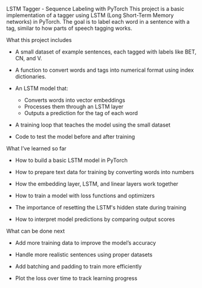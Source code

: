 LSTM Tagger - Sequence Labeling with PyTorch
This project is a basic implementation of a tagger using LSTM (Long Short-Term Memory networks) in PyTorch. The goal is to label each word in a sentence with a tag, similar to how parts of speech tagging works.

What this project includes
- A small dataset of example sentences, each tagged with labels like BET, CN, and V.
  
- A function to convert words and tags into numerical format using index dictionaries.
  
- An LSTM model that:
  - Converts words into vector embeddings
  - Processes them through an LSTM layer
  - Outputs a prediction for the tag of each word

- A training loop that teaches the model using the small dataset

- Code to test the model before and after training

What I’ve learned so far
- How to build a basic LSTM model in PyTorch

- How to prepare text data for training by converting words into numbers

- How the embedding layer, LSTM, and linear layers work together

- How to train a model with loss functions and optimizers

- The importance of resetting the LSTM's hidden state during training

- How to interpret model predictions by comparing output scores

What can be done next
- Add more training data to improve the model’s accuracy

- Handle more realistic sentences using proper datasets

- Add batching and padding to train more efficiently

- Plot the loss over time to track learning progress
